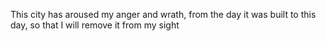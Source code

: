 This city has aroused my anger and wrath, from the day it was built to this day, so that I will remove it from my sight
